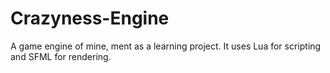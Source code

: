 # Crazyness-Engine
A game engine of mine, ment as a learning project. It uses Lua for scripting and SFML for rendering.
